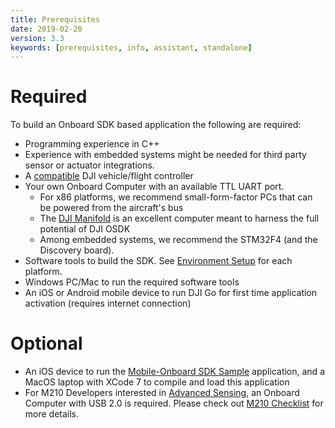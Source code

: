 ```yaml
---
title: Prerequisites
date: 2019-02-20
version: 3.3
keywords: [prerequisites, info, assistant, standalone]
---
```


# Required

To build an Onboard SDK based application the following are required:

- Programming experience in C++
- Experience with embedded systems might be needed for third party sensor or actuator integrations.
- A [compatible](../appendix/versioning.html) DJI vehicle/flight controller
- Your own Onboard Computer with an available TTL UART port.
    - For x86 platforms, we recommend small-form-factor PCs that can be powered from the aircraft's bus
    - The [DJI Manifold](https://store.dji.com/product/manifold) is an excellent computer meant to harness the full potential of DJI OSDK
    - Among embedded systems, we recommend the STM32F4 (and the Discovery board).
- Software tools to build the SDK. See [Environment Setup](environment-setup.html) for each platform.
- Windows PC/Mac to run the required software tools
- An iOS or Android mobile device to run DJI Go for first time application activation (requires internet connection)


# Optional

- An iOS device to run the [Mobile-Onboard SDK Sample](https://github.com/dji-sdk/Mobile-OSDK-iOS-App) application, and a MacOS laptop with XCode 7 to compile and load this application
- For M210 Developers interested in [Advanced Sensing](../guides/component-guide-advanced-sensing-stereo-camera.html), an Onboard Computer with USB 2.0 is required. Please check out [M210 Checklist](../M210-Docs/main.html) for more details.